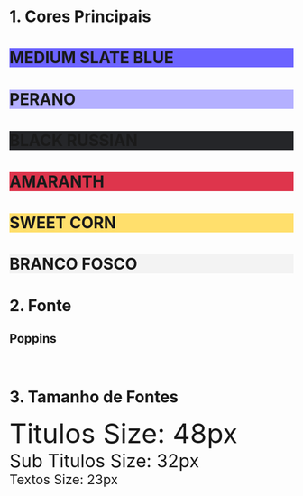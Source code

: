 # 1. Cores Principais

<h1 style="background-color: #6C63FF">MEDIUM SLATE BLUE</h1>
<h1 style="background-color: #B4B0FF">PERANO</h1>
<h1 style="background-color: #252629;">BLACK RUSSIAN</h1>
<h1 style="background-color: #DE354C">AMARANTH</h1>
<h1 style="background-color: #FFDF6C">SWEET CORN</h1>
<h1 style="background-color: #F3F3F3">BRANCO FOSCO</h1>

# 2. Fonte

<h2>Poppins</h2>
</br>

# 3. Tamanho de Fontes

<span style="font-size: 48px">Titulos Size: 48px</span>
</br>
<span style="font-size: 32px">Sub Titulos Size: 32px</span>
</br>
<span style="font-size: 23px">Textos Size: 23px</span>